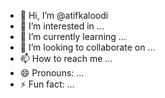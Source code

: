 - 👋 Hi, I’m @atifkaloodi
- 👀 I’m interested in ...
- 🌱 I’m currently learning ...
- 💞️ I’m looking to collaborate on ...
- 📫 How to reach me ...
- 😄 Pronouns: ...
- ⚡ Fun fact: ...

<!---
atifkaloodi/atifkaloodi is a ✨ special ✨ repository because its `README.md` (this file) appears on your GitHub profile.
You can click the Preview link to take a look at your changes.
--->
